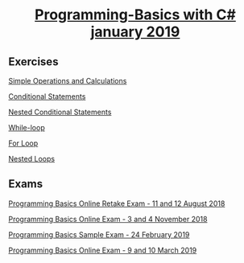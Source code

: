 # <a href="https://softuni.bg/trainings/2210/programming-basics-with-csharp-january-2019" rel="Programming-Basics"><p align="center"> Programming-Basics with C# january 2019 <p></a>

  ## Exercises
<a target="_blank" href="https://github.com/amartinn/SoftUni/tree/master/C%23%20basics%20January%202019/Exercises/Simple%20Operations%20and%20Calculations%20-%20Exercise" ><p>Simple Operations and Calculations<p></a>
<a target="_blank"
  href="https://github.com/amartinn/SoftUni/tree/master/C%23%20basics%20January%202019/Exercises/Conditional%20Statements%20-%20Exercise" ><p>Conditional Statements<p></a>
<a target="_blank" href="https://github.com/amartinn/SoftUni/tree/master/C%23%20basics%20January%202019/Exercises/Nested%20Conditional%20Statements%20-%20Exercise" ><p>Nested Conditional Statements<p></a> 
<a target="_blank" href="https://github.com/amartinn/SoftUni/tree/master/C%23%20basics%20January%202019/Exercises/While-Loop%20-%20Exercise" ><p>While-loop<p></a>
<a target="_blank" href="https://github.com/amartinn/SoftUni/tree/master/C%23%20basics%20January%202019/Exercises/For-Loop%20-%20Exercise  " ><p>For Loop<p></a> 
<a target="_blank" href="https://github.com/amartinn/SoftUni/tree/master/C%23%20basics%20January%202019/Exercises/For-Loop%20-%20Exercise" ><p>Nested Loops<p></a>
  ## Exams
<a target="_blank" href="https://github.com/amartinn/SoftUni/tree/master/C%23%20basics%20January%202019/exams/Programming%20Basics%20Online%20Retake%20Exam%20-%2011%20and%2012%20August%202018" ><p>Programming Basics Online Retake Exam - 11 and 12 August 2018<p></a>
<a target="_blank" href="https://github.com/amartinn/SoftUni/tree/master/C%23%20basics%20January%202019/exams/Programming%20Basics%20Online%20Exam%20-%203%20and%204%20November%202018" ><p>Programming Basics Online Exam - 3 and 4 November 2018<p></a>
<a target="_blank" href="https://github.com/amartinn/SoftUni/tree/master/C%23%20basics%20January%202019/exams/Programming%20Basics%20Sample%20Exam%20-%2024%20February%202019" ><p>Programming Basics Sample Exam - 24 February 2019<p></a>
<a target="_blank" href="https://github.com/amartinn/SoftUni/tree/master/C%23%20basics%20January%202019/exams/Programming%20Basics%20Online%20Exam%20-%209%20and%2010%20March%202019" ><p>Programming Basics Online Exam - 9 and 10 March 2019<p></a>

  
